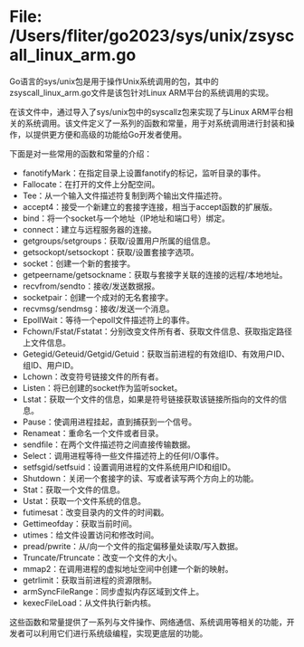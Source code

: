 # File: /Users/fliter/go2023/sys/unix/zsyscall_linux_arm.go

Go语言的sys/unix包是用于操作Unix系统调用的包，其中的zsyscall_linux_arm.go文件是该包针对Linux ARM平台的系统调用的实现。

在该文件中，通过导入了sys/unix包中的syscallz包来实现了与Linux ARM平台相关的系统调用。该文件定义了一系列的函数和常量，用于对系统调用进行封装和操作，以提供更方便和高级的功能给Go开发者使用。

下面是对一些常用的函数和常量的介绍：

- fanotifyMark：在指定目录上设置fanotify的标记，监听目录的事件。
- Fallocate：在打开的文件上分配空间。
- Tee：从一个输入文件描述符复制到两个输出文件描述符。
- accept4：接受一个新建立的套接字连接，相当于accept函数的扩展版。
- bind：将一个socket与一个地址（IP地址和端口号）绑定。
- connect：建立与远程服务器的连接。
- getgroups/setgroups：获取/设置用户所属的组信息。
- getsockopt/setsockopt：获取/设置套接字选项。
- socket：创建一个新的套接字。
- getpeername/getsockname：获取与套接字关联的连接的远程/本地地址。
- recvfrom/sendto：接收/发送数据报。
- socketpair：创建一个成对的无名套接字。
- recvmsg/sendmsg：接收/发送一个消息。
- EpollWait：等待一个epoll文件描述符上的事件。
- Fchown/Fstat/Fstatat：分别改变文件所有者、获取文件信息、获取指定路径上文件信息。
- Getegid/Geteuid/Getgid/Getuid：获取当前进程的有效组ID、有效用户ID、组ID、用户ID。
- Lchown：改变符号链接文件的所有者。
- Listen：将已创建的socket作为监听socket。
- Lstat：获取一个文件的信息，如果是符号链接获取该链接所指向的文件的信息。
- Pause：使调用进程挂起，直到捕获到一个信号。
- Renameat：重命名一个文件或者目录。
- sendfile：在两个文件描述符之间直接传输数据。
- Select：调用进程等待一些文件描述符上的任何I/O事件。
- setfsgid/setfsuid：设置调用进程的文件系统用户ID和组ID。
- Shutdown：关闭一个套接字的读、写或者读写两个方向上的功能。
- Stat：获取一个文件的信息。
- Ustat：获取一个文件系统的信息。
- futimesat：改变目录内的文件的时间戳。
- Gettimeofday：获取当前时间。
- utimes：给文件设置访问和修改时间。
- pread/pwrite：从/向一个文件的指定偏移量处读取/写入数据。
- Truncate/Ftruncate：改变一个文件的大小。
- mmap2：在调用进程的虚拟地址空间中创建一个新的映射。
- getrlimit：获取当前进程的资源限制。
- armSyncFileRange：同步虚拟内存区域到文件上。
- kexecFileLoad：从文件执行新内核。

这些函数和常量提供了一系列与文件操作、网络通信、系统调用等相关的功能，开发者可以利用它们进行系统级编程，实现更底层的功能。


